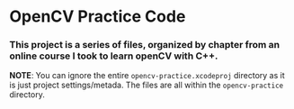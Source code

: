 # OpenCV Practice Code

### This project is a series of files, organized by chapter from an online course I took to learn openCV with C++.

**NOTE**: You can ignore the entire `opencv-practice.xcodeproj` directory as it is just project settings/metada. The files are all within the `opencv-practice` directory.
